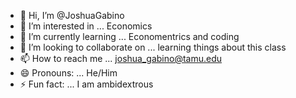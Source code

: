 - 👋 Hi, I’m @JoshuaGabino
- 👀 I’m interested in ... Economics
- 🌱 I’m currently learning ... Economentrics and coding
- 💞️ I’m looking to collaborate on ... learning things about this class
- 📫 How to reach me ... joshua_gabino@tamu.edu
- 😄 Pronouns: ... He/Him
- ⚡ Fun fact: ... I am ambidextrous

<!---
JoshuaGabino/JoshuaGabino is a ✨ special ✨ repository because its `README.md` (this file) appears on your GitHub profile.
You can click the Preview link to take a look at your changes.
--->
